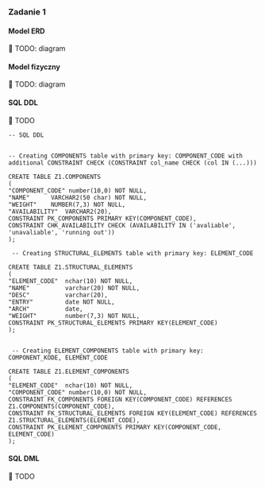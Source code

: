 ### Zadanie 1

#### Model ERD
:pencil: TODO: diagram

#### Model fizyczny
:pencil: TODO: diagram

#### SQL DDL
:pencil: TODO

    -- SQL DDL
    
    
    -- Creating COMPONENTS table with primary key: COMPONENT_CODE with additional CONSTRAINT CHECK (CONSTRAINT col_name CHECK (col IN (...)))

    CREATE TABLE Z1.COMPONENTS 
    (	
    "COMPONENT_CODE" number(10,0) NOT NULL,
    "NAME"      VARCHAR2(50 char) NOT NULL,
    "WEIGHT"    NUMBER(7,3) NOT NULL,
    "AVAILABILITY"  VARCHAR2(20), 
    CONSTRAINT PK_COMPONENTS PRIMARY KEY(COMPONENT_CODE),
    CONSTRAINT CHK_AVAILABILITY CHECK (AVAILABILITY IN ('avaliable', 'unavaliable', 'running out'))
    );
    
     -- Creating STRUCTURAL_ELEMENTS table with primary key: ELEMENT_CODE
     
    CREATE TABLE Z1.STRUCTURAL_ELEMENTS 
    (	
    "ELEMENT_CODE"  nchar(10) NOT NULL,
    "NAME"          varchar(20) NOT NULL,
    "DESC"          varchar(20),
    "ENTRY"         date NOT NULL,
    "ARCH"          date,
    "WEIGHT"        number(7,3) NOT NULL,
    CONSTRAINT PK_STRUCTURAL_ELEMENTS PRIMARY KEY(ELEMENT_CODE)
    );
    
    
     -- Creating ELEMENT_COMPONENTS table with primary key: COMPONENT_KODE, ELEMENT_CODE

    CREATE TABLE Z1.ELEMENT_COMPONENTS 
    (	
    "ELEMENT_CODE"  nchar(10) NOT NULL,
    "COMPONENT_CODE" number(10,0) NOT NULL,
    CONSTRAINT FK_COMPONENTS FOREIGN KEY(COMPONENT_CODE) REFERENCES Z1.COMPONENTS(COMPONENT_CODE),
    CONSTRAINT FK_STRUCTURAL_ELEMENTS FOREIGN KEY(ELEMENT_CODE) REFERENCES Z1.STRUCTURAL_ELEMENTS(ELEMENT_CODE),
    CONSTRAINT PK_ELEMENT_COMPONENTS PRIMARY KEY(COMPONENT_CODE, ELEMENT_CODE)
    );

#### SQL DML
:pencil: TODO

 
